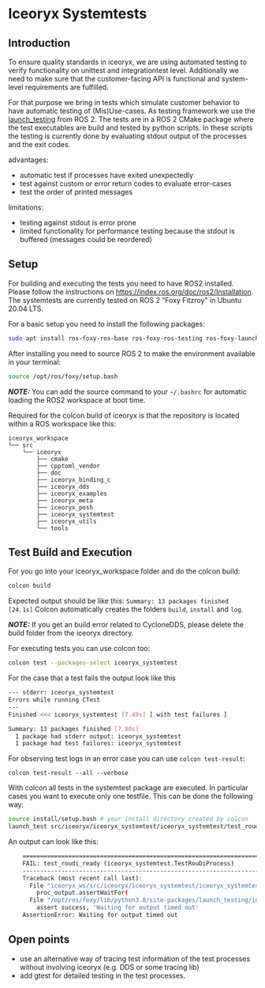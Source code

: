 # Iceoryx Systemtests

## Introduction
To ensure quality standards in iceoryx, we are using automated testing to verify functionality on unittest and integrationtest level.
Additionally we need to make sure that the customer-facing API is functional and system-level requirements are fulfilled.

For that purpose we bring in tests which simulate customer behavior to have automatic testing of (Mis)Use-cases.
As testing framework we use the [launch_testing](https://github.com/ros2/launch/tree/master/launch_testing) from ROS 2.
The tests are in a ROS 2 CMake package where the test executables are build and tested by python scripts.
In these scripts the testing is currently done by evaluating stdout output of the processes and the exit codes.

advantages:
- automatic test if processes have exited unexpectedly
- test against custom or error return codes to evaluate error-cases
- test the order of printed messages

limitations:
- testing against stdout is error prone
- limited functionality for performance testing because the stdout is buffered (messages could be reordered)

## Setup
For building and executing the tests you need to have ROS2 installed. Please follow the instructions on https://index.ros.org/doc/ros2/Installation.
The systemtests are currently tested on ROS 2 "Foxy Fitzroy" in Ubuntu 20.04 LTS.

For a basic setup you need to install the following packages:
```bash
sudo apt install ros-foxy-ros-base ros-foxy-ros-testing ros-foxy-launch-testing ros-foxy-ament-cmake python3-colcon-common-extensions
```

After installing you need to source ROS 2 to make the environment available in your terminal:
```bash
source /opt/ros/foxy/setup.bash
```

**_NOTE:_** You can add the source command to your `~/.bashrc` for automatic loading the ROS2 workspace at boot time.

Required for the colcon build of iceoryx is that the repository is located within a ROS workspace like this:
```
iceoryx_workspace
└── src
    └── iceoryx
        ├── cmake
        ├── cpptoml_vendor
        ├── doc
        ├── iceoryx_binding_c
        ├── iceoryx_dds
        ├── iceoryx_examples
        ├── iceoryx_meta
        ├── iceoryx_posh
        ├── iceoryx_systemtest
        ├── iceoryx_utils
        └── tools
```

## Test Build and Execution

For you go into your iceoryx_workspace folder and do the colcon build:
```bash
colcon build
```
Expected output should be like this: `Summary: 13 packages finished [24.1s]`
Colcon automatically creates the folders `build`, `install` and `log`.

**_NOTE:_** If you get an build error related to CycloneDDS, please delete the build folder from the iceoryx directory.

For executing tests you can use colcon too:
```bash
colcon test --packages-select iceoryx_systemtest
```
For the case that a test fails the output look like this
```bash
--- stderr: iceoryx_systemtest                     
Errors while running CTest
---
Finished <<< iceoryx_systemtest [7.49s] [ with test failures ]

Summary: 13 packages finished [7.80s]
  1 package had stderr output: iceoryx_systemtest
  1 package had test failures: iceoryx_systemtest
```

For observing test logs in an error case you can use `colcon test-result`:
```
colcon test-result --all --verbose
```

With colcon all tests in the systemtest package are executed. In particular cases you want to execute only
one testfile. This can be done the following way:
```bash
source install/setup.bash # your install directory created by colcon
launch_test src/iceoryx/iceoryx_systemtest/iceoryx_systemtest/test_roudi_startup_shutdown.py 
```

An output can look like this:
```bash
    ======================================================================
    FAIL: test_roudi_ready (iceoryx_systemtest.TestRouDiProcess)
    ----------------------------------------------------------------------
    Traceback (most recent call last):
      File "iceoryx_ws/src/iceoryx/iceoryx_systemtest/iceoryx_systemtest/test_roudi_startup_shutdown.py", line 52, in test_roudi_ready
        proc_output.assertWaitFor(
      File "/opt/ros/foxy/lib/python3.8/site-packages/launch_testing/io_handler.py", line 146, in assertWaitFor
        assert success, 'Waiting for output timed out'
    AssertionError: Waiting for output timed out
```

## Open points
- use an alternative way of tracing test information of the test processes without involving iceoryx (e.g. DDS or some tracing lib)
- add gtest for detailed testing in the test processes.
